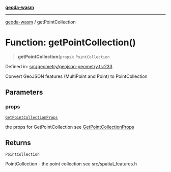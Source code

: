 [**geoda-wasm**](../README.md)

***

[geoda-wasm](../globals.md) / getPointCollection

# Function: getPointCollection()

> **getPointCollection**(`props`): `PointCollection`

Defined in: [src/geometry/geojson-geometry.ts:233](https://github.com/GeoDaCenter/geoda-lib/blob/0ad3977fd23db605b1dc766f99d329a28ef59f68/src/js/src/geometry/geojson-geometry.ts#L233)

Convert GeoJSON features (MultiPoint and Point) to PointCollection

## Parameters

### props

[`GetPointCollectionProps`](../type-aliases/GetPointCollectionProps.md)

the props for GetPointCollection see [GetPointCollectionProps](../type-aliases/GetPointCollectionProps.md)

## Returns

`PointCollection`

PointCollection - the point collection see src/spatial_features.h
